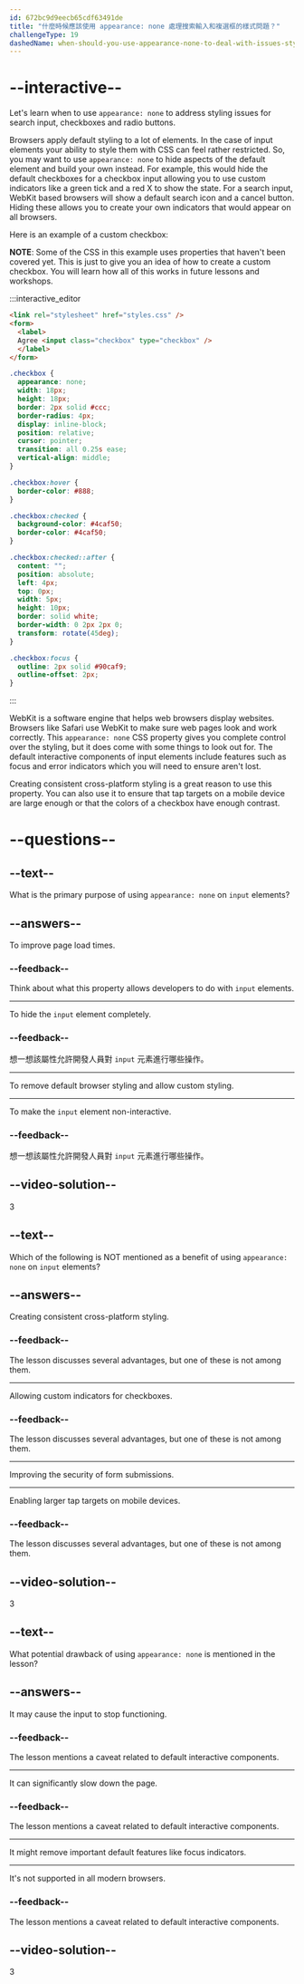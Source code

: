 ```yaml
---
id: 672bc9d9eecb65cdf63491de
title: "什麼時候應該使用 appearance: none 處理搜索輸入和複選框的樣式問題？"
challengeType: 19
dashedName: when-should-you-use-appearance-none-to-deal-with-issues-styling-search-inputs-and-checkboxes
---
```


# --interactive--

Let's learn when to use `appearance: none` to address styling issues for search input, checkboxes and radio buttons.

Browsers apply default styling to a lot of elements. In the case of input elements your ability to style them with CSS can feel rather restricted. So, you may want to use `appearance: none` to hide aspects of the default element and build your own instead. For example, this would hide the default checkboxes for a checkbox input allowing you to use custom indicators like a green tick and a red X to show the state. For a search input, WebKit based browsers will show a default search icon and a cancel button. Hiding these allows you to create your own indicators that would appear on all browsers.

Here is an example of a custom checkbox:

**NOTE**: Some of the CSS in this example uses properties that haven't been covered yet. This is just to give you an idea of how to create a custom checkbox. You will learn how all of this works in future lessons and workshops.

:::interactive_editor

```html
<link rel="stylesheet" href="styles.css" />
<form>
  <label>
  Agree <input class="checkbox" type="checkbox" />
  </label>
</form>
```

```css
.checkbox {
  appearance: none;
  width: 18px;
  height: 18px;
  border: 2px solid #ccc;
  border-radius: 4px;
  display: inline-block;
  position: relative;
  cursor: pointer;
  transition: all 0.25s ease;
  vertical-align: middle; 
}

.checkbox:hover {
  border-color: #888;
}

.checkbox:checked {
  background-color: #4caf50;
  border-color: #4caf50;
}

.checkbox:checked::after {
  content: "";
  position: absolute;
  left: 4px;
  top: 0px;
  width: 5px;
  height: 10px;
  border: solid white;
  border-width: 0 2px 2px 0;
  transform: rotate(45deg);
}

.checkbox:focus {
  outline: 2px solid #90caf9;
  outline-offset: 2px;
}
```

:::

WebKit is a software engine that helps web browsers display websites. Browsers like Safari use WebKit to make sure web pages look and work correctly. This `appearance: none` CSS property gives you complete control over the styling, but it does come with some things to look out for. The default interactive components of input elements include features such as focus and error indicators which you will need to ensure aren't lost.

Creating consistent cross-platform styling is a great reason to use this property. You can also use it to ensure that tap targets on a mobile device are large enough or that the colors of a checkbox have enough contrast.

# --questions--

## --text--

What is the primary purpose of using `appearance: none` on `input` elements?

## --answers--

To improve page load times.

### --feedback--

Think about what this property allows developers to do with `input` elements.

---

To hide the `input` element completely.

### --feedback--

想一想該屬性允許開發人員對 `input` 元素進行哪些操作。

---

To remove default browser styling and allow custom styling.

---

To make the `input` element non-interactive.

### --feedback--

想一想該屬性允許開發人員對 `input` 元素進行哪些操作。

## --video-solution--

3

## --text--

Which of the following is NOT mentioned as a benefit of using `appearance: none` on `input` elements?

## --answers--

Creating consistent cross-platform styling.

### --feedback--

The lesson discusses several advantages, but one of these is not among them.

---

Allowing custom indicators for checkboxes.

### --feedback--

The lesson discusses several advantages, but one of these is not among them.

---

Improving the security of form submissions.

---

Enabling larger tap targets on mobile devices.

### --feedback--

The lesson discusses several advantages, but one of these is not among them.

## --video-solution--

3

## --text--

What potential drawback of using `appearance: none` is mentioned in the lesson?

## --answers--

It may cause the input to stop functioning.

### --feedback--

The lesson mentions a caveat related to default interactive components.

---

It can significantly slow down the page.

### --feedback--

The lesson mentions a caveat related to default interactive components.

---

It might remove important default features like focus indicators.

---

It's not supported in all modern browsers.

### --feedback--

The lesson mentions a caveat related to default interactive components.

## --video-solution--

3
